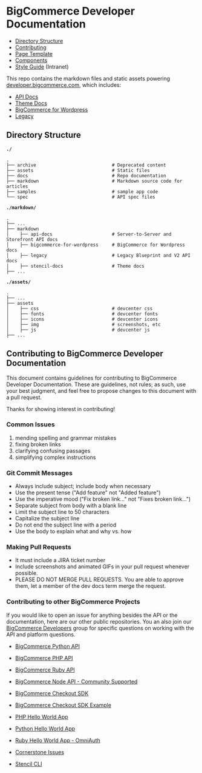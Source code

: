 # BigCommerce Developer Documentation

- [Directory Structure](#structure)
- [Contributing](#contributing)
- [Page Template](/markdown/_page_template.md)
- [Components](/markdown/_components.md)
- [Style Guide](https://intranet.bigcommerce.com/display/clientsuccess/Developer+Documentation+Style+Guide) (Intranet)


This repo contains the markdown files and static assets powering [developer.bigcommerce.com](https://developer.bigcommerce.com/stencil-docs), which includes: 
* [API Docs](https://developer.bigcommerce.com/api-docs)
* [Theme Docs](https://developer.bigcommerce.com/stencil-docs)
* [BigCommerce for Wordpress](https://developer.bigcommerce.com/bigcommerce-for-wordpress)
* [Legacy](https://developer.bigcommerce.com/legacy)



## Directory Structure

<a id="structure"></a>

**`./`**
```shell
.
├── archive                            # Deprecated content
├── assets                             # Static files
├── docs                               # Repo documentation
├── markdown                           # Markdown source code for articles
├── samples                            # sample app code
└── spec                               # API spec files
```

**`./markdown/`**

```shell
.
├── ...
├── markdown                           
│    ├── api-docs                      # Server-to-Server and Storefront API docs
│    ├── bigcommerce-for-wordpress     # BigCommerce for Wordpress docs
│    ├── legacy                        # Legacy Blueprint and V2 API docs
│    ├── stencil-docs                  # Theme docs
├── ...
```

**`./assets/`**
```shell
.
├── ...
├── assets                             
│    ├── css                           # devcenter css
│    ├── fonts                         # devcenter fonts
│    ├── icons                         # devcenter icons
│    ├── img                           # screenshots, etc
│    ├── js                            # devcenter js 
├── ...
```



## Contributing to BigCommerce Developer Documentation

<a id="contributing"></a>

This document contains guidelines for contributing to BigCommerce Developer Documentation. These are guidelines, not rules; as such, use your best judgment, and feel free to propose changes to this document with a pull request.

Thanks for showing interest in contributing!

### Common Issues 

1. mending spelling and grammar mistakes
2. fixing broken links
3. clarifying confusing passages
4. simplifying complex instructions

###  Git Commit Messages
* Always include subject; include body when necessary
* Use the present tense ("Add feature" not "Added feature")
* Use the imperative mood ("Fix broken link..." not "Fixes broken link...")
* Separate subject from body with a blank line
* Limit the subject line to 50 characters
* Capitalize the subject line
* Do not end the subject line with a period
* Use the body to explain what and why vs. how

### Making Pull Requests
* It must include a JIRA ticket number
* Include screenshots and animated GIFs in your pull request whenever possible.
* PLEASE DO NOT MERGE PULL REQUESTS. You are able to approve them, let a member of the dev docs term merge the request. 

### Contributing to other BigCommerce Projects

If you would like to open an issue for anything besides the API or the documentation, here are our other public repositories. 
You an also join our [BigCommerce Developers](https://support.bigcommerce.com/s/group/0F913000000HLjECAW/bigcommerce-developers) group for specific questions on working with the API and platform questions. 

- [BigCommerce Python API](https://github.com/bigcommerce/bigcommerce-api-python)
- [BigCommerce PHP API](https://github.com/bigcommerce/bigcommerce-api-php)
- [BigCommerce Ruby API](https://github.com/bigcommerce/bigcommerce-api-ruby)
- [BigCommerce Node API - Community Supported](https://github.com/getconversio/node-bigcommerce)


- [BigCommerce Checkout SDK](https://github.com/bigcommerce/checkout-sdk-js)
- [BigCommerce Checkout SDK Example](https://github.com/bigcommerce/checkout-sdk-js-example)


- [PHP Hello World App](https://github.com/bigcommerce/hello-world-app-php-silex)
- [Python Hello World App](https://github.com/bigcommerce/hello-world-app-python-flask)
- [Ruby Hello World App - OmniAuth](https://github.com/bigcommerce/omniauth-bigcommerce)


- [Cornerstone Issues](https://github.com/bigcommerce/cornerstone)
- [Stencil CLI](https://github.com/bigcommerce/stencil-cli)